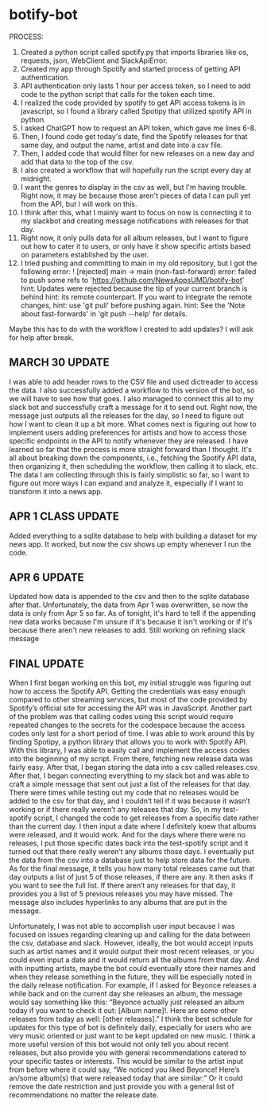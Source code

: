# botify-bot

PROCESS:

1. Created a python script called spotify.py that imports libraries like os, requests, json, WebClient and SlackApiError.
2. Created my app through Spotify and started process of getting API authentication.
3. API authentication only lasts 1 hour per access token, so I need to add code to the python script that calls for the token each time. 
4. I realized the code provided by spotify to get API access tokens is in javascript, so I found a library called Spotipy that utilized spotify API in python.
5. I asked ChatGPT how to request an API token, which gave me lines 6-8. 
6. Then, I found code get today's date, find the Spotify releases for that same day, and output the name, artist and date into a csv file.
7. Then, I added code that would filter for new releases on a new day and add that data to the top of the csv.
8. I also created a workflow that will hopefully run the script every day at midnight.
9. I want the genres to display in the csv as well, but I'm having trouble. Right now, it may be because those aren't pieces of data I can pull yet from the API, but I will work on this.
10. I think after this, what I mainly want to focus on now is connecting it to my slackbot and creating message notifications with releases for that day.
11. Right now, it only pulls data for all album releases, but I want to figure out how to cater it to users, or only have it show specific artists based on parameters established by the user. 
12. I tried pushing and committing to main in my old repository, but I got the following error:
 ! [rejected]        main -> main (non-fast-forward)
error: failed to push some refs to 'https://github.com/NewsAppsUMD/botify-bot'
hint: Updates were rejected because the tip of your current branch is behind
hint: its remote counterpart. If you want to integrate the remote changes,
hint: use 'git pull' before pushing again.
hint: See the 'Note about fast-forwards' in 'git push --help' for details.

Maybe this has to do with the workflow I created to add updates? I will ask for help after break. 

## MARCH 30 UPDATE

I was able to add header rows to the CSV file and used dictreader to access the data. I also successfully added a workflow to this version of the bot, so we will have to see how that goes. I also managed to connect this all to my slack bot and successfully craft a message for it to send out. Right now, the message just outputs all the releases for the day, so I need to figure out how I want to clean it up a bit more. What comes next is figuring out how to implement users adding preferences for artists and how to access those specific endpoints in the API to notify whenever they are released. I have learned so far that the process is more straight forward than I thought. It's all about breaking down the components, i.e., fetching the Spotify API data, then organizing it, then scheduling the workflow, then calling it to slack, etc. The data I am collecting through this is fairly simplistic so far, so I want to figure out more ways I can expand and analyze it, especially if I want to transform it into a news app.

## APR 1 CLASS UPDATE

Added everything to a sqlite database to help with building a dataset for my news app. It worked, but now the csv shows up empty whenever I run the code.

## APR 6 UPDATE

Updated how data is appended to the csv and then to the sqlite database after that. Unfortunately, the data from Apr 1 was overwritten, so now the data is only from Apr 5 so far. As of tonight, it's hard to tell if the appending new data works because I'm unsure if it's because it isn't working or if it's because there aren't new releases to add. Still working on refining slack message

## FINAL UPDATE

When I first began working on this bot, my initial struggle was figuring out how to access the Spotify API. Getting the credentials was easy enough compared to other streaming services, but most of the code provided by Spotify’s official site for accessing the API was in JavaScript. Another part of the problem was that calling codes using this script would require repeated changes to the secrets for the codespace because the access codes only last for a short period of time. I was able to work around this by finding Spotipy, a python library that allows you to work with Spotify API. With this library, I was able to easily call and implement the access codes into the beginning of my script. From there, fetching new release data was fairly easy. After that, I began storing the data into a csv called releases.csv. After that, I began connecting everything to my slack bot and was able to craft a simple message that sent out just a list of the releases for that day. There were times while testing out my code that no releases would be added to the csv for that day, and I couldn’t tell if it was because it wasn’t working or if there really weren’t any releases that day. So, in my test-spotify script, I changed the code to get releases from a specific date rather than the current day. I then input a date where I definitely knew that albums were released, and it would work. And for the days where there were no releases, I put those specific dates back into the test-spotify script and it turned out that there really weren’t any albums those days. I eventually put the data from the csv into a database just to help store data for the future. As for the final message, it tells you how many total releases came out that day outputs a list of just 5 of those releases, if there are any. It then asks if you want to see the full list. If there aren’t any releases for that day, it provides you a list of 5 previous releases you may have missed. The message also includes hyperlinks to any albums that are put in the message.

Unfortunately, I was not able to accomplish user input because I was focused on issues regarding cleaning up and calling for the data between the csv, database and slack. However, ideally, the bot would accept inputs such as artist names and it would output their most recent releases, or you could even input a date and it would return all the albums from that day. And with inputting artists, maybe the bot could eventually store their names and when they release something in the future, they will be especially noted in the daily release notification. For example, if I asked for Beyonce releases a while back and on the current day she releases an album, the message would say something like this: “Beyonce actually just released an album today if you want to check it out: [Album name]!. Here are some other releases from today as well: [other releases].” I think the best schedule for updates for this type of bot is definitely daily, especially for users who are very music oriented or just want to be kept updated on new music. I think a more useful version of this bot would not only tell you about recent releases, but also provide you with general recommendations catered to your specific tastes or interests. This would be similar to the artist input from before where it could say, “We noticed you liked Beyonce! Here’s an/some album(s) that were released today that are similar:” Or it could remove the date restriction and just provide you with a general list of recommendations no matter the release date. 
